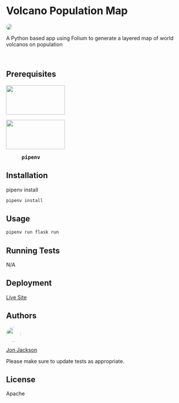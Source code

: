# Volcano Population Map
  
  <img style="border-radius: 20px;" src="https://img.shields.io/static/v1?label=LICENSE&message=Apache&color=BLUE&style=for-the-badge">

<br>

A Python based app using Folium to generate a layered map of world volcanos on population

<br>

<!-- <img width=200 height=200 src="https://avatars.githubusercontent.com/u/36890724?v=4"> -->

## Prerequisites

<a href="https://www.python.org/"><img width=160 height=80 src="https://www.python.org/static/img/python-logo@2x.png"></a>

<a href="https://pypi.org/project/pipenv/"><img width=160 height=80 src="https://pypi.org/static/images/logo-small.6eef541e.svg"></a>
<pre>     <strong>pipenv</strong></pre>

## Installation

pipenv install

```bash
pipenv install
```

## Usage

```bash
pipenv run flask run
```

## Running Tests

N/A

## Deployment

[Live Site](https://ocskier.github.io/VolcanoPop/)

## Authors

<img width=40 height=40 style="border-radius: 50%;" src="https://avatars1.githubusercontent.com/u/36890724?v=4">

[Jon Jackson](http://github.com/ocskier)

Please make sure to update tests as appropriate.

## License

Apache

